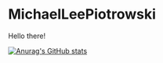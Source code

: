 # MichaelLeePiotrowski

Hello there!

[![Anurag's GitHub stats](https://github-readme-stats.vercel.app/api?username=MikePiotrowski)](https://github.com/anuraghazra/github-readme-stats)

